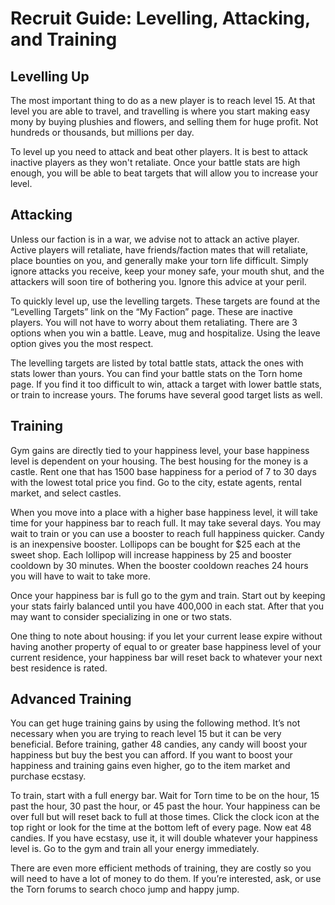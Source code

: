 Recruit Guide: Levelling, Attacking, and Training
===

## Levelling Up

The most important thing to do as a new player is to reach level 15. At that level you are able to travel, and travelling is where you start making easy mony by buying plushies and flowers, and selling them for huge profit. Not hundreds or thousands, but millions per day.

To level up you need to attack and beat other players. It is best to attack inactive players as they won't retaliate. Once your battle stats are high enough, you will be able to beat targets that will allow you to increase your level.


## Attacking

Unless our faction is in a war, we advise not to attack an active player. Active players will retaliate, have friends/faction mates that will retaliate, place bounties on you, and generally make your torn life difficult. Simply ignore attacks you receive, keep your money safe, your mouth shut, and the attackers will soon tire of bothering you. Ignore this advice at your peril.

To quickly level up, use the levelling targets. These targets are found at the “Levelling Targets” link on the “My Faction” page. These are inactive players. You will not have to worry about them retaliating. There are 3 options when you win a battle. Leave, mug and hospitalize. Using the leave option gives you the most respect.

The levelling targets are listed by total battle stats, attack the ones with stats lower than yours. You can find your battle stats on the Torn home page. If you find it too difficult to win, attack a target with lower battle stats, or train to increase yours. The forums have several good target lists as well.


## Training

Gym gains are directly tied to your happiness level, your base happiness level is dependent on your housing. The best housing for the money is a castle. Rent one that has 1500 base happiness for a period of 7 to 30 days with the lowest total price you find. Go to the city, estate agents, rental market, and select castles.

When you move into a place with a higher base happiness level, it will take time for your happiness bar to reach full. It may take several days. You may wait to train or you can use a booster to reach full happiness quicker. Candy is an inexpensive booster. Lollipops can be bought for $25 each at the sweet shop. Each lollipop will increase happiness by 25 and booster cooldown by 30 minutes. When the booster cooldown reaches 24 hours you will have to wait to take more.

Once your happiness bar is full go to the gym and train. Start out by keeping your stats fairly balanced until you have 400,000 in each stat. After that you may want to consider specializing in one or two stats.

One thing to note about housing: if you let your current lease expire without having another property of equal to or greater base happiness level of your current residence, your happiness bar will reset back to whatever your next best residence is rated.


## Advanced Training

You can get huge training gains by using the following method. It’s not necessary when you are trying to reach level 15 but it can be very beneficial.
Before training, gather 48 candies, any candy will boost your happiness but buy the best you can afford. If you want to boost your happiness and training gains even higher, go to the item market and purchase ecstasy.

To train, start with a full energy bar. Wait for Torn time to be on the hour, 15 past the hour, 30 past the hour, or 45 past the hour. Your happiness can be over full but will reset back to full at those times. Click the clock icon at the top right or look for the time at the bottom left of every page.  Now eat 48 candies. If you have ecstasy, use it, it will double whatever your happiness level is. Go to the gym and train all your energy immediately.

There are even more efficient methods of training, they are costly so you will need to have a lot of money to do them. If you’re interested, ask, or use the Torn forums to search choco jump and happy jump.

